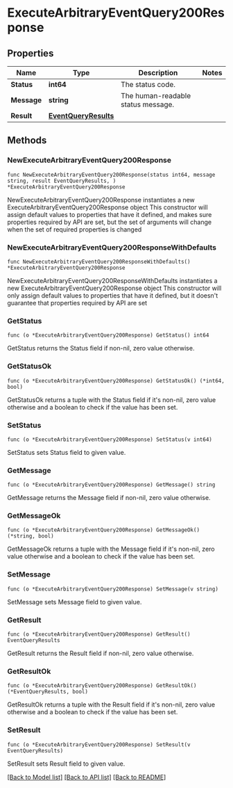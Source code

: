 # ExecuteArbitraryEventQuery200Response

## Properties

Name | Type | Description | Notes
------------ | ------------- | ------------- | -------------
**Status** | **int64** | The status code. | 
**Message** | **string** | The human-readable status message. | 
**Result** | [**EventQueryResults**](EventQueryResults.md) |  | 

## Methods

### NewExecuteArbitraryEventQuery200Response

`func NewExecuteArbitraryEventQuery200Response(status int64, message string, result EventQueryResults, ) *ExecuteArbitraryEventQuery200Response`

NewExecuteArbitraryEventQuery200Response instantiates a new ExecuteArbitraryEventQuery200Response object
This constructor will assign default values to properties that have it defined,
and makes sure properties required by API are set, but the set of arguments
will change when the set of required properties is changed

### NewExecuteArbitraryEventQuery200ResponseWithDefaults

`func NewExecuteArbitraryEventQuery200ResponseWithDefaults() *ExecuteArbitraryEventQuery200Response`

NewExecuteArbitraryEventQuery200ResponseWithDefaults instantiates a new ExecuteArbitraryEventQuery200Response object
This constructor will only assign default values to properties that have it defined,
but it doesn't guarantee that properties required by API are set

### GetStatus

`func (o *ExecuteArbitraryEventQuery200Response) GetStatus() int64`

GetStatus returns the Status field if non-nil, zero value otherwise.

### GetStatusOk

`func (o *ExecuteArbitraryEventQuery200Response) GetStatusOk() (*int64, bool)`

GetStatusOk returns a tuple with the Status field if it's non-nil, zero value otherwise
and a boolean to check if the value has been set.

### SetStatus

`func (o *ExecuteArbitraryEventQuery200Response) SetStatus(v int64)`

SetStatus sets Status field to given value.


### GetMessage

`func (o *ExecuteArbitraryEventQuery200Response) GetMessage() string`

GetMessage returns the Message field if non-nil, zero value otherwise.

### GetMessageOk

`func (o *ExecuteArbitraryEventQuery200Response) GetMessageOk() (*string, bool)`

GetMessageOk returns a tuple with the Message field if it's non-nil, zero value otherwise
and a boolean to check if the value has been set.

### SetMessage

`func (o *ExecuteArbitraryEventQuery200Response) SetMessage(v string)`

SetMessage sets Message field to given value.


### GetResult

`func (o *ExecuteArbitraryEventQuery200Response) GetResult() EventQueryResults`

GetResult returns the Result field if non-nil, zero value otherwise.

### GetResultOk

`func (o *ExecuteArbitraryEventQuery200Response) GetResultOk() (*EventQueryResults, bool)`

GetResultOk returns a tuple with the Result field if it's non-nil, zero value otherwise
and a boolean to check if the value has been set.

### SetResult

`func (o *ExecuteArbitraryEventQuery200Response) SetResult(v EventQueryResults)`

SetResult sets Result field to given value.



[[Back to Model list]](../README.md#documentation-for-models) [[Back to API list]](../README.md#documentation-for-api-endpoints) [[Back to README]](../README.md)


